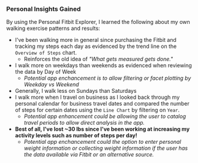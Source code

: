 ### Personal Insights Gained
By using the Personal Fitbit Explorer, I learned the following about my own walking exercise patterns and results:

* I've been walking more in general since purchasing the Fitbit and tracking my steps each day as evidenced by the trend line on the `Overview of Steps` chart.
    * Reinforces the old idea of _"What gets measured gets done."_
* I walk more on weekdays than weekends as evidenced when reviewing the data by Day of Week
    * _Potential app enchancement is to allow filtering or facet plotting by Weekday vs Weekend_
* Generally, I walk less on Sundays than Saturdays
* I walk more when I travel on business as I looked back through my personal calendar for business travel dates and compared the number of steps for certain dates using the `Line Chart` by filtering on `Year`.
    * _Potential app enhancement could be allowing the user to catalog travel periods to allow direct analysis in the app._
* **Best of all, I've lost ~30 lbs since I've been working at increasing my activity levels such as number of steps per day!** 
    * _Potential app enchancement could the option to enter personal weight information or collecting weight information if the user has the data available via Fitbit or an alternative source._ 
